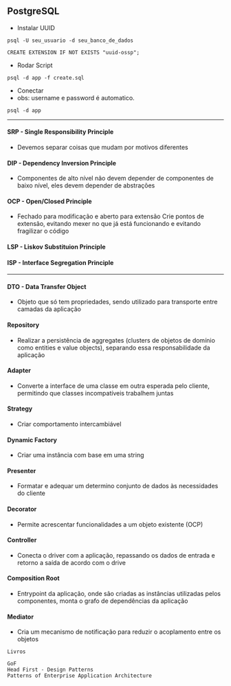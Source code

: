 ## PostgreSQL

- Instalar UUID

```
psql -U seu_usuario -d seu_banco_de_dados

CREATE EXTENSION IF NOT EXISTS "uuid-ossp";
```

- Rodar Script

```
psql -d app -f create.sql
```

- Conectar
- obs: username e password é automatico.

```
psql -d app
```

---

#### SRP - Single Responsibility Principle

- Devemos separar coisas que mudam por motivos diferentes

#### DIP - Dependency Inversion Principle

- Componentes de alto nível não devem depender de componentes de baixo nível, eles devem depender de abstrações

#### OCP - Open/Closed Principle

- Fechado para modificação e aberto para extensão
  Crie pontos de extensão, evitando mexer no que já está funcionando e evitando fragilizar o código

#### LSP - Liskov Substituion Principle

#### ISP - Interface Segregation Principle

---

#### DTO - Data Transfer Object

- Objeto que só tem propriedades, sendo utilizado para transporte entre camadas da aplicação

#### Repository

- Realizar a persistência de aggregates (clusters de objetos de domínio como entities e value objects), separando essa responsabilidade da aplicação

#### Adapter

- Converte a interface de uma classe em outra esperada pelo cliente, permitindo que classes incompatíveis trabalhem juntas

#### Strategy

- Criar comportamento intercambiável

#### Dynamic Factory

- Criar uma instância com base em uma string

#### Presenter

- Formatar e adequar um determino conjunto de dados às necessidades do cliente

#### Decorator

- Permite acrescentar funcionalidades a um objeto existente (OCP)

#### Controller

- Conecta o driver com a aplicação, repassando os dados de entrada e retorno a saída de acordo com o drive

#### Composition Root

- Entrypoint da aplicação, onde são criadas as instâncias utilizadas pelos componentes, monta o grafo de dependências da aplicação

#### Mediator

- Cria um mecanismo de notificação para reduzir o acoplamento entre os objetos

```
Livros

GoF
Head First - Design Patterns
Patterns of Enterprise Application Architecture
```
